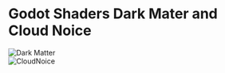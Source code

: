 # Godot Shaders Dark Mater and Cloud Noice  
![Dark Matter](https://user-images.githubusercontent.com/16194083/119263234-300f2500-bbac-11eb-8ce4-8252542529ad.png)  
![CloudNoice](https://user-images.githubusercontent.com/16194083/119263240-37363300-bbac-11eb-8227-a060dcc1790d.png)
